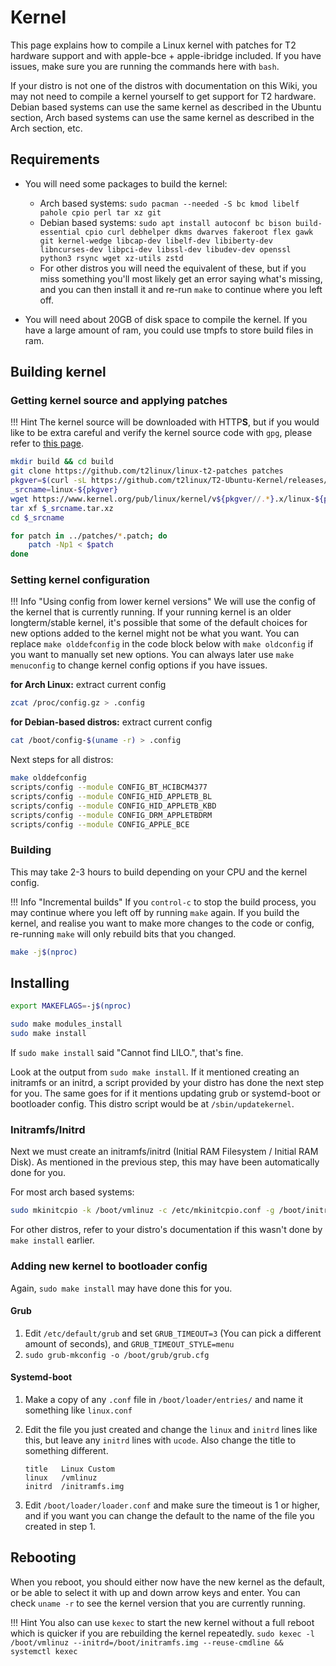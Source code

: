 # Kernel

This page explains how to compile a Linux kernel with patches for T2 hardware support and with apple-bce + apple-ibridge included. If you have issues, make sure you are running the commands here with `bash`.

If your distro is not one of the distros with documentation on this Wiki, you may not need to compile a kernel yourself to get support for T2 hardware. Debian based systems can use the same kernel as described in the Ubuntu section, Arch based systems can use the same kernel as described in the Arch section, etc.

## Requirements

- You will need some packages to build the kernel:

    - Arch based systems: `sudo pacman --needed -S bc kmod libelf pahole cpio perl tar xz git`
    - Debian based systems: `sudo apt install autoconf bc bison build-essential cpio curl debhelper dkms dwarves fakeroot flex gawk git kernel-wedge libcap-dev libelf-dev libiberty-dev libncurses-dev libpci-dev libssl-dev libudev-dev openssl python3 rsync wget xz-utils zstd`
    - For other distros you will need the equivalent of these, but if you miss something you'll most likely get an error saying what's missing, and you can then install it and re-run `make` to continue where you left off.

- You will need about 20GB of disk space to compile the kernel. If you have a large amount of ram, you could use tmpfs to store build files in ram.

## Building kernel

### Getting kernel source and applying patches

!!! Hint
    The kernel source will be downloaded with HTTP**S**, but if you would like to be extra careful and verify the kernel source code with `gpg`, please refer to [this page](https://kernel.org/signature.html#using-gnupg-to-verify-kernel-signature).

```bash
mkdir build && cd build
git clone https://github.com/t2linux/linux-t2-patches patches
pkgver=$(curl -sL https://github.com/t2linux/T2-Ubuntu-Kernel/releases/latest/ | grep "<title>Release" | awk -F " " '{print $2}' | cut -d "v" -f 2 | cut -d "-" -f 1)
_srcname=linux-${pkgver}
wget https://www.kernel.org/pub/linux/kernel/v${pkgver//.*}.x/linux-${pkgver}.tar.xz
tar xf $_srcname.tar.xz
cd $_srcname

for patch in ../patches/*.patch; do
    patch -Np1 < $patch
done
```

### Setting kernel configuration

!!! Info "Using config from lower kernel versions"
    We will use the config of the kernel that is currently running. If your running kernel is an older longterm/stable kernel, it's possible that some of the default choices for new options added to the kernel might not be what you want. You can replace `make olddefconfig` in the code block below with `make oldconfig` if you want to manually set new options. You can always later use `make menuconfig` to change kernel config options if you have issues.

**for Arch Linux:** extract current config
```bash
zcat /proc/config.gz > .config
```
**for Debian-based distros:** extract current config
```bash
cat /boot/config-$(uname -r) > .config
```
Next steps for all distros:
```bash
make olddefconfig
scripts/config --module CONFIG_BT_HCIBCM4377
scripts/config --module CONFIG_HID_APPLETB_BL
scripts/config --module CONFIG_HID_APPLETB_KBD
scripts/config --module CONFIG_DRM_APPLETBDRM
scripts/config --module CONFIG_APPLE_BCE
```

### Building

This may take 2-3 hours to build depending on your CPU and the kernel config.

!!! Info "Incremental builds"
    If you `control-c` to stop the build process, you may continue where you left off by running `make` again. If you build the kernel, and realise you want to make more changes to the code or config, re-running `make` will only rebuild bits that you changed.

```bash
make -j$(nproc)
```

## Installing

```bash
export MAKEFLAGS=-j$(nproc)

sudo make modules_install
sudo make install
```

If `sudo make install` said "Cannot find LILO.", that's fine.

Look at the output from `sudo make install`. If it mentioned creating an initramfs or an initrd, a script provided by your distro has done the next step for you. The same goes for if it mentions updating grub or systemd-boot or bootloader config. This distro script would be at `/sbin/updatekernel`.

### Initramfs/Initrd

Next we must create an initramfs/initrd (Initial RAM Filesystem / Initial RAM Disk). As mentioned in the previous step, this may have been automatically done for you.

For most arch based systems:

```bash
sudo mkinitcpio -k /boot/vmlinuz -c /etc/mkinitcpio.conf -g /boot/initramfs.img
```

For other distros, refer to your distro's documentation if this wasn't done by `make install` earlier.

### Adding new kernel to bootloader config

Again, `sudo make install` may have done this for you.

#### Grub

1. Edit `/etc/default/grub` and set `GRUB_TIMEOUT=3` (You can pick a different amount of seconds), and `GRUB_TIMEOUT_STYLE=menu`
2. `sudo grub-mkconfig -o /boot/grub/grub.cfg`

#### Systemd-boot

1. Make a copy of any `.conf` file in `/boot/loader/entries/` and name it something like `linux.conf`
2. Edit the file you just created and change the `linux` and `initrd` lines like this, but leave any `initrd` lines with `ucode`. Also change the title to something different.

    ```plain
    title   Linux Custom
    linux   /vmlinuz
    initrd  /initramfs.img
    ```

3. Edit `/boot/loader/loader.conf` and make sure the timeout is 1 or higher, and if you want you can change the default to the name of the file you created in step 1.

## Rebooting

When you reboot, you should either now have the new kernel as the default, or be able to select it with up and down arrow keys and enter. You can check `uname -r` to see the kernel version that you are currently running.

!!! Hint
    You also can use `kexec` to start the new kernel without a full reboot which is quicker if you are rebuilding the kernel repeatedly. `sudo kexec -l /boot/vmlinuz --initrd=/boot/initramfs.img --reuse-cmdline && systemctl kexec`

